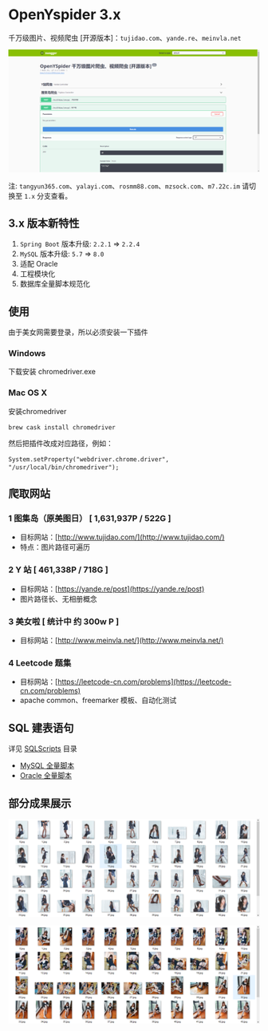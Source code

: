 # OpenYspider 3.x

千万级图片、视频爬虫 [开源版本]：`tujidao.com`、`yande.re`、`meinvla.net`

![](swagger-ui.png)

注: `tangyun365.com`、`yalayi.com`、`rosmm88.com`、`mzsock.com`、`m7.22c.im` 请切换至 `1.x` 分支查看。

## 3.x 版本新特性

1. `Spring Boot` 版本升级: `2.2.1` => `2.2.4`
2. `MySQL` 版本升级: `5.7` => `8.0`
3. 适配 Oracle
4. 工程模块化
5. 数据库全量脚本规范化

## 使用

由于美女网需要登录，所以必须安装一下插件

### Windows
 
下载安装 chromedriver.exe

### Mac OS X

安装chromedriver

```shell script
brew cask install chromedriver
```

然后把插件改成对应路径，例如：

```shell script
System.setProperty("webdriver.chrome.driver", "/usr/local/bin/chromedriver");
```

## 爬取网站

### 1 图集岛（原美图日） [ 1,631,937P / 522G ]

- 目标网站：[http://www.tujidao.com/](http://www.tujidao.com/)
- 特点：图片路径可遍历

### 2 Y 站 [ 461,338P / 718G ]

- 目标网站：[https://yande.re/post](https://yande.re/post)
- 图片路径长、无相册概念

### 3 美女啦 [ 统计中 约 300w P ]

- 目标网站：[http://www.meinvla.net/](http://www.meinvla.net/)

### 4 Leetcode 题集

- 目标网站：[https://leetcode-cn.com/problems](https://leetcode-cn.com/problems)
- apache common、freemarker 模板、自动化测试

## SQL 建表语句

详见 [SQLScripts](./SQLScripts/) 目录

- [MySQL 全量脚本](./SQLScripts/oys3_all_scripts_mysql.sql)
- [Oracle 全量脚本](./SQLScripts/oys3_all_scripts_oracle.sql)

## 部分成果展示

![](result1.png)

![](result2.png)
